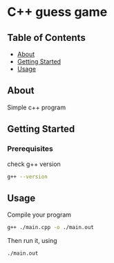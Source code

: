 # C++ guess game

## Table of Contents

- [About](#about)
- [Getting Started](#getting_started)
- [Usage](#usage)

## About <a name = "about"></a>

Simple c++ program

## Getting Started <a name = "getting_started"></a>


### Prerequisites

check g++ version

```bash
g++ --version
```


## Usage <a name = "usage"></a>

Compile your program
```bash
g++ ./main.cpp -o ./main.out
```

Then run it, using
```bash
./main.out
```
